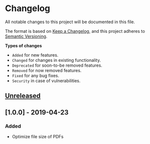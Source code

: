 # Changelog

All notable changes to this project will be documented in this file.

The format is based on [Keep a Changelog](https://keepachangelog.com/en/1.0.0/),
and this project adheres to [Semantic Versioning](https://semver.org/spec/v2.0.0.html).

**Types of changes**

- `Added` for new features.
- `Changed` for changes in existing functionality.
- `Deprecated` for soon-to-be removed features.
- `Removed` for now removed features.
- `Fixed` for any bug fixes.
- `Security` in case of vulnerabilities.

## [Unreleased]

## [1.0.0] - 2019-04-23

### Added

- Optimize file size of PDFs

[unreleased]: https://github.com/rodrigobdz/pdfoptim/compare/v1.0.0...HEAD
[v1.0.0]: https://github.com/rodrigobdz/pdfoptim/compare/b30480643d7a74ff1f383674a0f48c735fe73faa...v1.0.0
